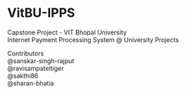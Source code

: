 # VitBU-IPPS

Capstone Project - VIT Bhopal University<br />
Internet Payment Processing System @ University Projects<br />

Contributors<br />
@sanskar-singh-rajput<br />
@ravisampateltiger<br />
@sakthi86<br />
@sharan-bhatia<br />
